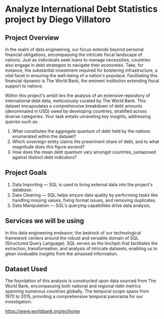 # Analyze International Debt Statistics project by Diego Villatoro

## Project Overview
In the realm of data engineering, our focus extends beyond personal financial obligations, encompassing the intricate fiscal landscape of nations. Just as individuals seek loans to manage necessities, countries also engage in debt strategies to navigate their economies. Take, for instance, the substantial investment required for bolstering infrastructure, a vital facet in ensuring the well-being of a nation's populace. Facilitating this financial dynamic is The World Bank, the eminent institution extending fiscal support to nations.

Within this project's ambit lies the analysis of an extensive repository of international debt data, meticulously curated by The World Bank. This dataset encapsulates a comprehensive breakdown of debt amounts (denominated in USD) owed by developing countries, stratified across diverse categories. Your task entails unraveling key insights, addressing queries such as:

1. What constitutes the aggregate quantum of debt held by the nations enumerated within the dataset?
2. Which sovereign entity claims the preeminent share of debt, and to what magnitude does this figure ascend?
3. How does the mean debt quantum vary amongst countries, juxtaposed against distinct debt indicators?

## Project Goals
1. Data Importing — SQL is used to bring external data into the project's database.
2. Data Cleaning — SQL helps ensure data quality by performing tasks like handling missing values, fixing format issues, and removing duplicates.
3. Data Manipulation — SQL's querying capabilities drive data analysis. 

## Services we will be using

In this data engineering endeavor, the bedrock of our technological framework centers around the robust and versatile domain of SQL (Structured Query Language). SQL serves as the linchpin that facilitates the extraction, transformation, and analysis of intricate datasets, enabling us to glean invaluable insights from the amassed information.

## Dataset Used

The foundation of this analysis is constructed upon data sourced from The World Bank, encompassing both national and regional debt metrics spanning numerous countries globally. The temporal scope spans from 1970 to 2015, providing a comprehensive temporal panorama for our investigation.

https://www.worldbank.org/en/home 

 
